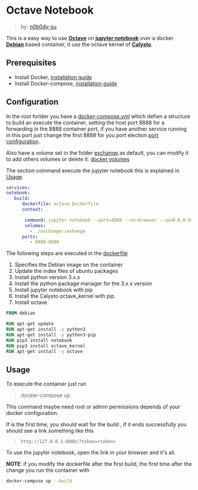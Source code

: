 # Octave Notebook

> by:  [n0b0dy-su](https://github.com/n0b0dy-su)
>

This is a easy way to use [**Octave**](https://www.gnu.org/software/octave/index) on [**jupyter notebook**](https://jupyter.org/install) over a docker [**Debian**](https://hub.docker.com/_/debian) based container, it use the octave kernel of [**Calysto**](https://github.com/Calysto/octave_kernel).

## Prerequisites

- Install Docker, [installation guide](https://docs.docker.com/engine/install/)
- Install Docker-compose, [installation guide](https://docs.docker.com/compose/install/)

## Configuration

In the root forlder you have a [docker-compose.yml](./docker-compose.yml) which defien a structure to build an execute the container, setting the host port 8888 for a forwarding in the 8888 container port, if you have another service running in this port just change the first 8888 for you port election [port configuration](https://docs.docker.com/engine/reference/commandline/port/).

Also have a volume set in the folder [exchange](./exchange) as default, you can modify it to add others volumes or delete it. [docker volumes](https://docs.docker.com/storage/volumes/)

The section command execute the jupyter notebook this is explained in [Usage](##Usage).

```yaml
services:
notebook:
   build:
      dockerfile: octave.Dockerfile
      context: .

       command: jupyter notebook --port=8888 --no-browser --ip=0.0.0.0 --allow-root
       volumes:
         - ./exchange:/exhange
      ports:
         - 8888:8888
```

The following steps are executed in the [dockerfile](./octave.Dockerfile)

1. Specifies the Debian image on the container
2. Update the index files of ubuntu packages
3. Install python version 3.x.x
4. Install the python package manager for the 3.x.x version 
5. Install jupyter notebook with pip
6. Install the Calysto octave_kernel with pip
7. Install octave

```dockerfile
FROM debian

RUN apt-get update
RUN apt-get install -y python3
RUN apt-get install -y python3-pip
RUN pip3 install notebook
RUN pip3 install octave_kernel
RUN apt-get install -y octave
```

## Usage

To execute the container just run

> docker-compose up

This command maybe need root or admin permissions depends of your docker configuration.

If is the first time, you should wait for the build , if it ends successfully you should see a link something like this

> ```http
> http://127.0.0.1:8888/?token=<token>
> ```


To use the jupyter notebook, open the link in your browser and it's all.

**NOTE**: if you modify the dockerfile after the first build, the first time after the change you run the container with

```bash
docker-compose up --build
```
